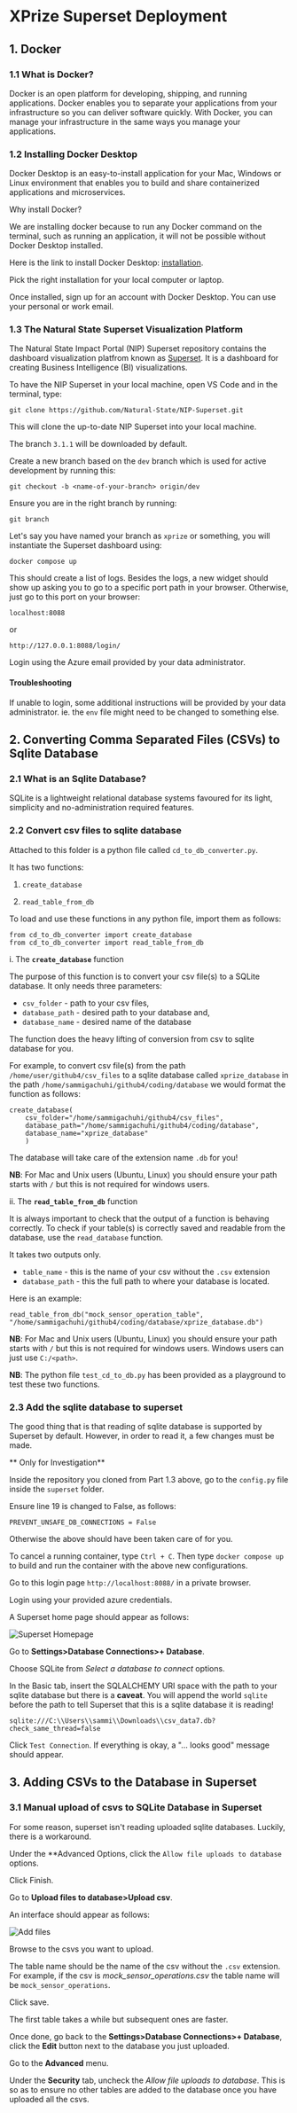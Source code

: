 # XPrize Superset Deployment 

## 1. Docker 

### 1.1 What is Docker? 

Docker is an open platform for developing, shipping, and running applications. Docker enables you to separate your applications from your infrastructure so you can deliver software quickly. With Docker, you can manage your infrastructure in the same ways you manage your applications. 

### 1.2 Installing Docker Desktop

Docker Desktop is an easy-to-install application for your Mac, Windows or Linux environment that enables you to build and share containerized applications and microservices. 

Why install Docker?

We are installing docker because to run any Docker command on the terminal, such as running an application, it will not be possible without Docker Desktop installed. 

Here is the link to install Docker Desktop: [installation](https://docs.docker.com/desktop/).

Pick the right installation for your local computer or laptop.

Once installed, sign up for an account with Docker Desktop. You can use your personal or work email.

### 1.3 The Natural State Superset Visualization Platform

The Natural State Impact Portal (NIP) Superset repository contains the dashboard visualization platfrom known as [Superset](https://github.com/apache/superset). It is a dashboard for creating Business Intelligence (BI) visualizations. 

To have the NIP Superset in your local machine, open VS Code and in the terminal, type: 

```
git clone https://github.com/Natural-State/NIP-Superset.git

```

This will clone the up-to-date NIP Superset into your local machine.

The branch `3.1.1` will be downloaded by default. 

Create a new branch based on the `dev` branch which is used for active development by running this: 

```
git checkout -b <name-of-your-branch> origin/dev
```

Ensure you are in the right branch by running:

```
git branch

```

Let's say you have named your branch as `xprize` or something, you will instantiate the Superset dashboard using: 

```
docker compose up

```

This should create a list of logs. Besides the logs, a new widget should show up asking you to go to a specific port path in your browser. Otherwise, just go to this port on your browser:

```
localhost:8088
```

or

```
http://127.0.0.1:8088/login/
```

Login using the Azure email provided by your data administrator.

#### Troubleshooting

If unable to login, some additional instructions will be provided by your data administrator. ie. the `env` file might need to be changed to something else. 


## 2. Converting Comma Separated Files (CSVs) to Sqlite Database

### 2.1 What is an Sqlite Database?

SQLite is a lightweight relational database systems favoured for its light, simplicity and no-administration required features.

### 2.2 Convert csv files to sqlite database

Attached to this folder is a python file called `cd_to_db_converter.py`. 

It has two functions:

1. `create_database`

2. `read_table_from_db`

To load and use these functions in any python file, import them as follows:

```
from cd_to_db_converter import create_database
from cd_to_db_converter import read_table_from_db
```

i. The **`create_database`** function

The purpose of this function is to convert your csv file(s) to a SQLite database. It only needs three parameters: 

- `csv_folder` - path to your csv files, 
- `database_path` - desired path to your database and,
- `database_name` - desired name of the database  

The function does the heavy lifting of conversion from csv to sqlite database for you.

For example, to convert csv file(s) from the path `/home/user/github4/csv_files` to a sqlite database called `xprize_database` in the path `/home/sammigachuhi/github4/coding/database` we would format the function as follows:

```
create_database(
    csv_folder="/home/sammigachuhi/github4/csv_files",
    database_path="/home/sammigachuhi/github4/coding/database",
    database_name="xprize_database"
    ) 
```

The database will take care of the extension name `.db` for you!

**NB**: For Mac and Unix users (Ubuntu, Linux) you should ensure your path starts with `/` but this is not required for windows users.

ii. The **`read_table_from_db`** function

It is always important to check that the output of a function is behaving correctly. To check if your table(s) is correctly saved and readable from the database, use the `read_database` function.

It takes two outputs only. 

- `table_name` - this is the name of your csv without the `.csv` extension
- `database_path` - this the full path to where your database is located. 

Here is an example: 

```
read_table_from_db("mock_sensor_operation_table", "/home/sammigachuhi/github4/coding/database/xprize_database.db")
```

**NB**: For Mac and Unix users (Ubuntu, Linux) you should ensure your path starts with `/` but this is not required for windows users. Windows users can just use `C:/<path>`.

**NB**: The python file `test_cd_to_db.py` has been provided as a playground to test these two functions. 


### 2.3 Add the sqlite database to superset

The good thing that is that reading of sqlite database is supported by Superset by default. However, in order to read it, a few changes must be made.

** Only for Investigation**

Inside the repository you cloned from Part 1.3 above, go to the  `config.py` file inside the `superset` folder. 

Ensure line 19 is changed to False, as follows:

```
PREVENT_UNSAFE_DB_CONNECTIONS = False
```

Otherwise the above should have been taken care of for you. 

To cancel a running container, type `Ctrl + C`. Then type `docker compose up` to build and run the container with the above new configurations.

Go to this login page `http://localhost:8088/` in a private browser.

Login using your provided azure credentials. 

A Superset home page should appear as follows: 

![Superset Homepage](superset.png)

Go to **Settings>Database Connections>+ Database**.

Choose SQLite from *Select a database to connect* options.

In the Basic tab, insert the SQLALCHEMY URI space with the path to your sqlite database but there is a **caveat**. You will append the world `sqlite` before the path to tell Superset that this is a sqlite database it is reading!

```
sqlite:///C:\\Users\\sammi\\Downloads\\csv_data7.db?check_same_thread=false
```

Click `Test Connection`. If everything is okay, a "... looks good" message should appear.


## 3. Adding CSVs to the Database in Superset

### 3.1 Manual upload of csvs to SQLite Database in Superset

For some reason, superset isn't reading uploaded sqlite databases. Luckily, there is a workaround. 

Under the **Advanced Options, click the `Allow file uploads to database` options. 

Click Finish. 

Go to **Upload files to database>Upload csv**. 

An interface should appear as follows:

![Add files](superset_add_files.png)

Browse to the csvs you want to upload. 

The table name should be the name of the csv without the `.csv` extension. For example, if the csv is *mock_sensor_operations.csv* the table name will be `mock_sensor_operations`. 

Click save.

The first table takes a while but subsequent ones are faster.

Once done, go back to the **Settings>Database Connections>+ Database**, click the **Edit** button next to the database you just uploaded. 

Go to the **Advanced** menu.

Under the **Security** tab, uncheck the *Allow file uploads to database*. This is so as to ensure no other tables are added to the database once you have uploaded all the csvs. 




















